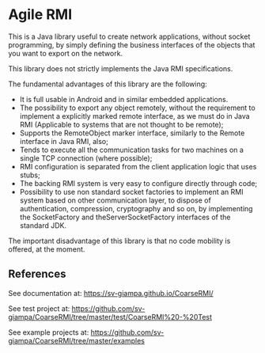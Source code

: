 # Agile RMI
This is a Java library useful to create network applications, without socket programming, by
simply defining the business interfaces of the objects that you want to export on the network.

This library does not strictly implements the Java RMI specifications.

The fundamental advantages of this library are the following:
- It is full usable in Android and in similar embedded applications.
- The possibility to export any object remotely, without the requirement to implement a explicitly marked remote interface, as we must do in Java RMI (Applicable to systems that are not thought to be remote);
- Supports the RemoteObject marker interface, similarly to the Remote interface in Java RMI, also;
- Tends to execute all the communication tasks for two machines on a single TCP connection (where possible);
- RMI configuration is separated from the client application logic that uses stubs;
- The backing RMI system is very easy to configure directly through code;
- Possibility to use non standard socket factories to implement an RMI system based on other communication layer, to dispose of authentication, compression, cryptography and so on, by implementing the SocketFactory and  theServerSocketFactory interfaces of the standard JDK.

The important disadvantage of this library is that no code mobility is offered, at the moment.

## References
See documentation at: https://sv-giampa.github.io/CoarseRMI/

See test project at: https://github.com/sv-giampa/CoarseRMI/tree/master/test/CoarseRMI%20-%20Test

See example projects at: https://github.com/sv-giampa/CoarseRMI/tree/master/examples
